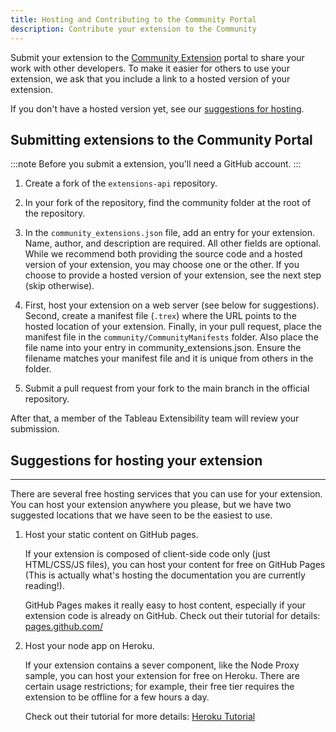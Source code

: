 ```yaml
---
title: Hosting and Contributing to the Community Portal
description: Contribute your extension to the Community
---
```


<!-- Submit your extension to the [Community Extension](https://tableau.github.io/extensions-api/community/)
portal to share your work with other developers. To make it easier for others to use your extension,
we ask that you include a link to a hosted version of your extension.  -->

Submit your extension to the [Community Extension](https://github.com/tableau/extensions-api/tree/main/community)
portal to share your work with other developers. To make it easier for others to use your extension,
we ask that you include a link to a hosted version of your extension.

If you don't have a hosted version yet, see our [suggestions for hosting](#suggestions-for-hosting-your-extension).

## Submitting extensions to the Community Portal

:::note
Before you submit a extension, you'll need a GitHub account.
:::

1. Create a fork of the `extensions-api` repository.  

1. In your fork of the repository, find the community folder at the root of the repository.

1. In the `community_extensions.json` file, add an entry for your extension.  Name, author, and description are required. All other fields are optional.  While we recommend both providing the source code and a hosted version of your extension, you may choose one or the other.  If you choose to provide a hosted version of your extension, see the next step (skip otherwise).

1. First, host your extension on a web server (see below for suggestions). Second, create a manifest file (`.trex`) where the URL points to the hosted location of your extension.  Finally, in your pull request, place the manifest file in the `community/CommunityManifests` folder.  Also place the file name into your entry in community_extensions.json.  Ensure the filename matches your manifest file and it is unique from others in the folder.

1. Submit a pull request from your fork to the main branch in the official repository.

After that, a member of the Tableau Extensibility team will review your submission.

## Suggestions for hosting your extension

---

There are several free hosting services that you can use for your extension.  You can host
your extension anywhere you please, but we have two suggested locations that we have
seen to be the easiest to use.

1. Host your static content on GitHub pages.

    If your extension is composed of client-side code only (just HTML/CSS/JS files),
    you can host your content for free on GitHub Pages (This is actually what's hosting the documentation
    you are currently reading!).

    GitHub Pages makes it really easy to host content, especially if your extension code
    is already on GitHub.  Check out their tutorial for details: [pages.github.com/](https://pages.github.com)

2. Host your node app on Heroku.

    If your extension contains a sever component, like the Node Proxy sample,
    you can host your extension for free on Heroku.  There are certain usage restrictions; for example,
    their free tier requires the extension to be offline for a few hours a day.

    Check out their tutorial for more details:
    [Heroku Tutorial](https://devcenter.heroku.com/articles/getting-started-with-nodejs#introduction)
